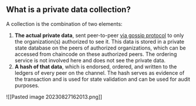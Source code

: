 
## What is a private data collection?

A collection is the combination of two elements:

1. **The actual private data**, sent peer-to-peer [via gossip protocol](https://hyperledger-fabric.readthedocs.io/en/release-2.5/gossip.html) to only the organization(s) authorized to see it. This data is stored in a private state database on the peers of authorized organizations, which can be accessed from chaincode on these authorized peers. The ordering service is not involved here and does not see the private data.
2. **A hash of that data**, which is endorsed, ordered, and written to the ledgers of every peer on the channel. The hash serves as evidence of the transaction and is used for state validation and can be used for audit purposes.


![[Pasted image 20230827162013.png]]